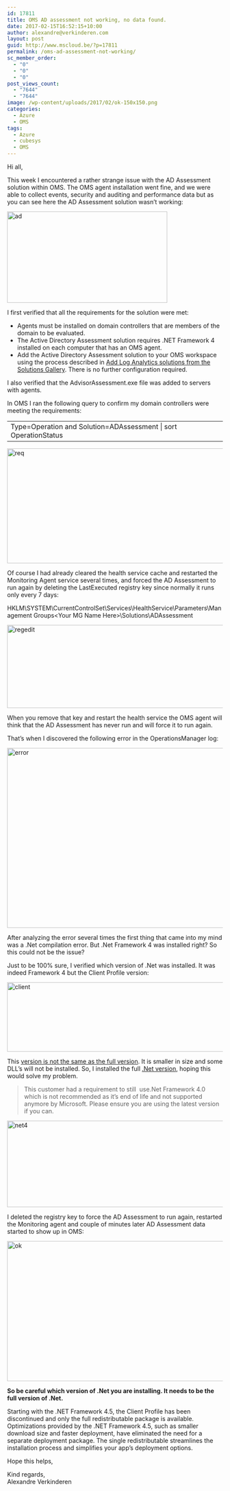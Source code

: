 ```yaml
---
id: 17811
title: OMS AD assessment not working, no data found.
date: 2017-02-15T16:52:15+10:00
author: alexandre@verkinderen.com
layout: post
guid: http://www.mscloud.be/?p=17811
permalink: /oms-ad-assessment-not-working/
sc_member_order:
  - "0"
  - "0"
  - "0"
post_views_count:
  - "7644"
  - "7644"
image: /wp-content/uploads/2017/02/ok-150x150.png
categories:
  - Azure
  - OMS
tags:
  - Azure
  - cubesys
  - OMS
---
```

Hi all,

This week I encountered a rather strange issue with the AD Assessment solution within OMS. The OMS agent installation went fine, and we were able to collect events, security and auditing and performance data but as you can see here the AD Assessment solution wasn&#8217;t working:

<img class="alignnone size-full wp-image-17881" src="http://www.mscloud.be/wp-content/uploads/2017/02/ad.png" alt="ad" width="374" height="213" srcset="/wp-content/uploads/2017/02/ad.png 374w, /wp-content/uploads/2017/02/ad-300x171.png 300w" sizes="(max-width: 374px) 100vw, 374px" /> 

I first verified that all the requirements for the solution were met:

<ul class="lf-text-block lf-block" data-lf-anchor-id="87e46c2ddd99f7f73b4dcc574501475d:0">
  <li>
    Agents must be installed on domain controllers that are members of the domain to be evaluated.
  </li>
  <li>
    The Active Directory Assessment solution requires .NET Framework 4 installed on each computer that has an OMS agent.
  </li>
  <li>
    Add the Active Directory Assessment solution to your OMS workspace using the process described in <a href="https://docs.microsoft.com/en-us/azure/log-analytics/log-analytics-add-solutions">Add Log Analytics solutions from the Solutions Gallery</a>. There is no further configuration required.
  </li>
</ul>

I also verified that the AdvisorAssessment.exe file was&nbsp;added to servers with agents.

In OMS I ran the following query to confirm my domain controllers were meeting the requirements:

<table class="crayon-table">
  <tr class="crayon-row">
    <td class="crayon-code">
      <div class="crayon-pre">
        <div id="crayon-589d77ce2a0df280943596-1" class="crayon-line">
          <span class="crayon-r ">Type</span><span class="crayon-o">=</span><span class="crayon-e">Operation </span><span class="crayon-e">and </span><span class="crayon-i">Solution</span><span class="crayon-o">=</span><span class="crayon-i">ADAssessment</span> <span class="crayon-o">|</span> <span class="crayon-r ">sort</span> <span class="crayon-i">OperationStatus</span>
        </div>
      </div>
    </td>
  </tr>
</table>

<img class="alignnone size-full wp-image-17981" src="http://www.mscloud.be/wp-content/uploads/2017/02/req.png" alt="req" width="1525" height="268" /> 

Of course I had already cleared the health service cache and restarted the Monitoring Agent service several times,&nbsp;and forced the AD Assessment to run again by deleting the LastExecuted&nbsp;registry key since&nbsp;normally it runs only every 7 days:

HKLM\SYSTEM\CurrentControlSet\Services\HealthService\Parameters\Management Groups\<Your MG Name Here>\Solutions\ADAssessment

<img class="alignnone size-full wp-image-17831" src="http://www.mscloud.be/wp-content/uploads/2017/02/regedit.png" alt="regedit" width="905" height="194" srcset="/wp-content/uploads/2017/02/regedit.png 905w, /wp-content/uploads/2017/02/regedit-300x64.png 300w, /wp-content/uploads/2017/02/regedit-768x165.png 768w" sizes="(max-width: 905px) 100vw, 905px" /> 

When you remove that key and restart the health service the OMS agent will think that the AD Assessment has never run and will force it to run again.

That&#8217;s when I discovered the following error in the OperationsManager log:

<img class="alignnone size-full wp-image-17841" src="http://www.mscloud.be/wp-content/uploads/2017/02/error.png" alt="error" width="746" height="420" srcset="/wp-content/uploads/2017/02/error.png 746w, /wp-content/uploads/2017/02/error-300x169.png 300w" sizes="(max-width: 746px) 100vw, 746px" /> 

After analyzing the error several times the first thing that came into my mind was a .Net compilation error. But .Net Framework 4 was installed right? So this could not be the issue?

Just to be 100% sure, I verified which version of .Net was installed. It was indeed Framework 4 but the Client Profile version:

<img class="alignnone size-full wp-image-18101" src="http://www.mscloud.be/wp-content/uploads/2017/02/client.png" alt="client" width="754" height="162" srcset="/wp-content/uploads/2017/02/client.png 754w, /wp-content/uploads/2017/02/client-300x64.png 300w" sizes="(max-width: 754px) 100vw, 754px" /> 

This [version is not the same as the full version](http://stackoverflow.com/questions/2759228/differences-between-microsoft-net-4-0-full-framework-and-client-profile). It is smaller in size and some DLL&#8217;s will not be installed. So, I installed the full [.Net version](https://www.microsoft.com/en-us/download/details.aspx?id=17718), hoping this would solve my problem.&nbsp;

> This customer had a requirement to still &nbsp;use.Net Framework 4.0 which is not recommended as it&#8217;s end of life and not supported anymore by Microsoft. Please ensure you are using the latest version if you can.

<img class="alignnone size-full wp-image-17851" src="http://www.mscloud.be/wp-content/uploads/2017/02/net4.png" alt="net4" width="757" height="202" srcset="/wp-content/uploads/2017/02/net4.png 757w, /wp-content/uploads/2017/02/net4-300x80.png 300w" sizes="(max-width: 757px) 100vw, 757px" /> 

I deleted the registry key to force the AD Assessment to run again, restarted the Monitoring agent and couple of minutes later AD Assessment data started to show up in OMS:

<img class="alignnone size-full wp-image-17821" src="http://www.mscloud.be/wp-content/uploads/2017/02/ok.png" alt="ok" width="882" height="327" srcset="/wp-content/uploads/2017/02/ok.png 882w, /wp-content/uploads/2017/02/ok-300x111.png 300w, /wp-content/uploads/2017/02/ok-768x285.png 768w" sizes="(max-width: 882px) 100vw, 882px" /> 

**So be careful which version of .Net you are installing. It needs to be the full version of .Net.**

Starting with the .NET Framework 4.5, the Client Profile has been discontinued and only the full redistributable package is available. Optimizations provided by the .NET Framework 4.5, such as smaller download size and faster deployment, have eliminated the need for a separate deployment package. The single redistributable streamlines the installation process and simplifies your app&#8217;s deployment options.

Hope this helps,

Kind regards,  
Alexandre Verkinderen

&nbsp;